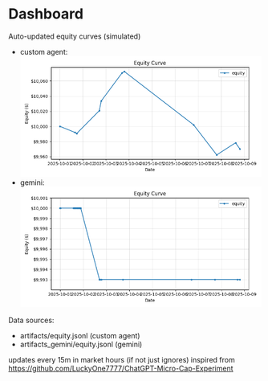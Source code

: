 # Dashboard

Auto-updated equity curves (simulated)

- custom agent: ![Equity Curve](artifacts/equity.png?v=57fdd3f)
- gemini: ![Equity Curve (Gemini)](artifacts_gemini/equity.png?v=57fdd3f)

Data sources:
- artifacts/equity.jsonl (custom agent)
- artifacts_gemini/equity.jsonl (gemini)

updates every 15m in market hours (if not just ignores)
inspired from https://github.com/LuckyOne7777/ChatGPT-Micro-Cap-Experiment